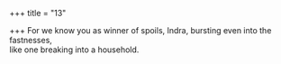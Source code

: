 +++
title = "13"

+++
For we know you as winner of spoils, Indra, bursting even into the  fastnesses,  
like one breaking into a household.  